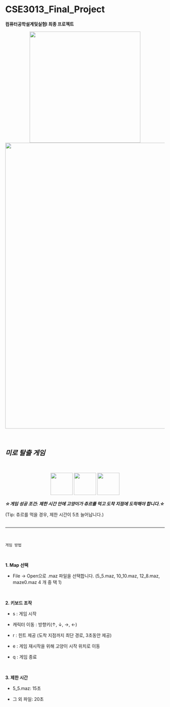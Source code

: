 # CSE3013_Final_Project
**컴퓨터공학설계및실험I 최종 프로젝트**

<p align="center">
 <img src="https://github.com/YounginYoon/CSE3013_Final_Project/assets/92067715/6ffb919b-655c-492d-9ed9-e535a47bcb2d" width="350px"/>
  <br/>
 <img src="https://github.com/YounginYoon/CSE3013_Final_Project/assets/92067715/ac8c23cc-4795-4133-9b52-698ba59452f0" width="900px"/>
</p>
<br/>

## *미로 탈출 게임*

<br/>
<p align="center">
  <img src="https://github.com/YounginYoon/CSE3013_Final_Project/assets/92067715/64f50397-a894-4627-8d0d-569d30fd6613" width="70px"/>
  <img src="https://github.com/YounginYoon/CSE3013_Final_Project/assets/92067715/18d2e785-9a2b-46d3-a7e8-579e46c0375d" width="70px"/>
  <img src="https://github.com/YounginYoon/CSE3013_Final_Project/assets/92067715/6d90cdc5-dba0-481d-9327-477dcd27e37e" width="70px"/>
</p>

**_☆게임 성공 조건: 제한 시간 안에 고양이가 츄르를 먹고 도착 지점에 도착해야 합니다.☆_**

(Tip: 츄르를 먹을 경우, 제한 시간이 5초 늘어납니다.)
<br/><br/>

* * *

<br/>

`게임 방법`

<br/>

**1. Map 선택**
   
  * File → Open으로 .maz 파일을 선택합니다. (5_5.maz, 10_10.maz, 12_8.maz, maze0.maz 4 개 중 택 1)
<br/>
 
**2. 키보드 조작**

  * s : 게임 시작
  
  * 캐릭터 이동 : 방향키(↑, ↓, →, ←)
  
  * r : 힌트 제공 (도착 지점까지 최단 경로, 3초동안 제공)
  
  * e : 게임 재시작을 위해 고양이 시작 위치로 이동
  
  * q : 게임 종료
<br/>

**3. 제한 시간**

  * 5_5.maz: 15초
  
  * 그 외 파일: 20초
<br/>

